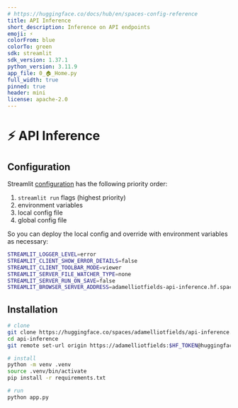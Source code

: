 ```yaml
---
# https://huggingface.co/docs/hub/en/spaces-config-reference
title: API Inference
short_description: Inference on API endpoints
emoji: ⚡
colorFrom: blue
colorTo: green
sdk: streamlit
sdk_version: 1.37.1
python_version: 3.11.9
app_file: 0_🏠_Home.py
full_width: true
pinned: true
header: mini
license: apache-2.0
---
```

# ⚡ API Inference

## Configuration

Streamlit [configuration](https://docs.streamlit.io/develop/concepts/configuration/options) has the following priority order:
1. `streamlit run` flags (highest priority)
2. environment variables
3. local config file
4. global config file

So you can deploy the local config and override with environment variables as necessary:

```bash
STREAMLIT_LOGGER_LEVEL=error
STREAMLIT_CLIENT_SHOW_ERROR_DETAILS=false
STREAMLIT_CLIENT_TOOLBAR_MODE=viewer
STREAMLIT_SERVER_FILE_WATCHER_TYPE=none
STREAMLIT_SERVER_RUN_ON_SAVE=false
STREAMLIT_BROWSER_SERVER_ADDRESS=adamelliotfields-api-inference.hf.space
```

## Installation

```sh
# clone
git clone https://huggingface.co/spaces/adamelliotfields/api-inference.git
cd api-inference
git remote set-url origin https://adamelliotfields:$HF_TOKEN@huggingface.co/spaces/adamelliotfields/api-inference

# install
python -m venv .venv
source .venv/bin/activate
pip install -r requirements.txt

# run
python app.py
```
